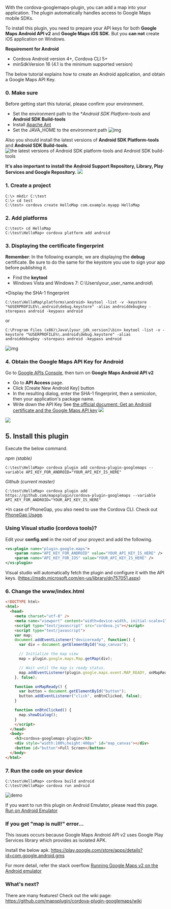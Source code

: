 With the cordova-googlemaps-plugin, you can add a map into your application.
The plugin automatically handles access to Google Maps mobile SDKs.

To install this plugin, you need to prepare your API keys for both **Google Maps Android API v2** and **Google Maps iOS SDK**.
But you **can not** create iOS application on Windows.

**Requirement for Android**

* Cordova Android version 4+, Cordova CLI 5+
* minSdkVersion 16 (4.1 is the minimum supported version)

The below tutorial explains how to create an Android application, and obtain a Google Maps API Key.


### 0. Make sure
Before getting start this tutorial, please confirm your environment.
* Set the environment path to the **Android SDK Platform-tools* and **Android SDK Build-tools**
* Install [Apache Ant](http://ant.apache.org/)
* Set the JAVA_HOME to the environment path
![img](./step0.gif)

Also you should install the latest versions of **Android SDK Platform-tools** and **Android SDK Build-tools**.
![the latest versions of Android SDK platform-tools and Android SDK build-tools](step1.jpg)

**It's also important to install the Android Support Repository, Library, Play Services and Google Repository.**
![](step2.png)

### 1. Create a project
```shell
C:\> mkdir C:\test
C:\> cd test
C:\test> cordova create HelloMap com.example.myapp HelloMap
```

### 2. Add platforms
```shell
C:\test> cd HelloMap
C:\test\HelloMap> cordova platform add android
```

### 3. Displaying the certificate fingerprint

**Remember**: In the following example, we are displaying the **debug** certificate. Be sure to do the same for the keystore you use to sign your app before publishing it.

* Find the **keytool**
 * Windows Vista and Windows 7: C:\Users\your_user_name\.android\

*Display the SHA-1 fingerprint
```shell
C:\test\HelloMap\platforms\android> keytool -list -v -keystore "%USERPROFILE%\.android\debug.keystore" -alias androiddebugkey -storepass android -keypass android
```

or

```shell
C:\Program Files (x86)\Java\[your_jdk_version]\bin> keytool -list -v -keystore "%USERPROFILE%\.android\debug.keystore" -alias androiddebugkey -storepass android -keypass android
```

![img](step3.gif)

### 4. Obtain the Google Maps API Key for Android
Go to [Google APIs Console](https://code.google.com/apis/console/), then turn on **Google Maps Android API v2**
* Go to **API Access** page.
* Click [Create New Android Key] button
* In the resulting dialog, enter the SHA-1 fingerprint, then a semicolon, then your application's package name.
* Write down the API Key
See [the official document: Get an Android certificate and the Google Maps API key](https://developers.google.com/maps/documentation/android/start#get_an_android_certificate_and_the_google_maps_api_key)
![](./step4.png)

![](./step5.gif)

## 5. Install this plugin
Execute the below command.

*npm (stable)*
```shell
C:\test\HelloMap> cordova plugin add cordova-plugin-googlemaps --variable API_KEY_FOR_ANDROID="YOUR_API_KEY_IS_HERE"
```

*Github (current master)*
```shell
C:\test\HelloMap> cordova plugin add https://github.com/mapsplugin/cordova-plugin-googlemaps --variable API_KEY_FOR_ANDROID="YOUR_API_KEY_IS_HERE"
```

*In case of PhoneGap, you also need to use the Cordova CLI. Check out [PhoneGap Usage](./Phonegap-Usage).
### Using Visual studio (cordova tools)?
Edit your **config.xml** in the root of your proyect and add the following.
```xml
<vs:plugin name="plugin.google.maps">
	<param name="API_KEY_FOR_ANDROID" value="YOUR_API_KEY_IS_HERE" />
	<param name="API_KEY_FOR_IOS" value="YOUR_API_KEY_IS_HERE" />
</vs:plugin>
```
Visual studio will automatically fetch the plugin and configure it with the API keys. (https://msdn.microsoft.com/en-us/library/dn757051.aspx)

### 6. Change the www/index.html
```html
<!DOCTYPE html>
<html>
  <head>
    <meta charset="utf-8" />
    <meta name="viewport" content="width=device-width, initial-scale=1">
    <script type="text/javascript" src="cordova.js"></script>
    <script type="text/javascript">
    var map;
    document.addEventListener("deviceready", function() {
      var div = document.getElementById("map_canvas");

      // Initialize the map view
      map = plugin.google.maps.Map.getMap(div);

      // Wait until the map is ready status.
      map.addEventListener(plugin.google.maps.event.MAP_READY, onMapReady);
    }, false);

    function onMapReady() {
      var button = document.getElementById("button");
      button.addEventListener("click", onBtnClicked, false);
    }

    function onBtnClicked() {
      map.showDialog();
    }
    </script>
  </head>
  <body>
    <h3>cordova-googlemaps-plugin</h3>
    <div style="width:100%;height:400px" id="map_canvas"></div>
    <button id="button">Full Screen</button>
  </body>
</html>
```


### 7. Run the code on your device
```shell
C:\test\HelloMap> cordova build android
C:\test\HelloMap> cordova run android
```

![demo](step6.gif)

If you want to run this plugin on Android Emulator, please read this page.
[Run on Android Emulator](../../../Android-Emulator/README.md)

### If you get "map is null!" error...
This issues occurs because Google Maps Android API v2 uses Google Play Services library which provides as isolated APK.

Install the below apk.
https://play.google.com/store/apps/details?id=com.google.android.gms

For more detail, refer the stack overflow
[Running Google Maps v2 on the Android emulator](http://stackoverflow.com/questions/14040185/running-google-maps-v2-on-the-android-emulator)

### What's next?
There are many features! Check out the wiki page:
https://github.com/mapsplugin/cordova-plugin-googlemaps/wiki
